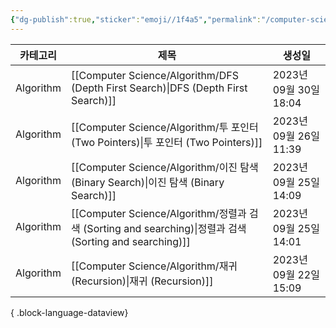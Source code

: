 ```yaml
---
{"dg-publish":true,"sticker":"emoji//1f4a5","permalink":"/computer-science/algorithm/","dgPassFrontmatter":true,"noteIcon":""}
---
```


| 카테고리      | 제목                                                                                               | 생성일                 |
| --------- | ------------------------------------------------------------------------------------------------ | ------------------- |
| Algorithm | [[Computer Science/Algorithm/DFS (Depth First Search)\|DFS (Depth First Search)]]             | 2023년 09월 30일 18:04 |
| Algorithm | [[Computer Science/Algorithm/투 포인터 (Two Pointers)\|투 포인터 (Two Pointers)]]                     | 2023년 09월 26일 11:39 |
| Algorithm | [[Computer Science/Algorithm/이진 탐색 (Binary Search)\|이진 탐색 (Binary Search)]]                   | 2023년 09월 25일 14:09 |
| Algorithm | [[Computer Science/Algorithm/정렬과 검색 (Sorting and searching)\|정렬과 검색 (Sorting and searching)]] | 2023년 09월 25일 14:01 |
| Algorithm | [[Computer Science/Algorithm/재귀 (Recursion)\|재귀 (Recursion)]]                                 | 2023년 09월 22일 15:09 |

{ .block-language-dataview}

